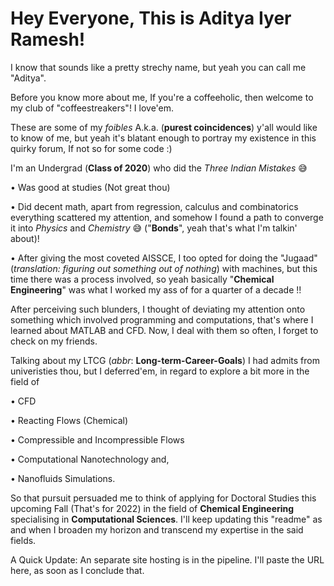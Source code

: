 # Hey Everyone, This is Aditya Iyer Ramesh! 

I know that sounds like a pretty strechy name, but yeah you can call me "Aditya".

Before you know more about me, If you're a coffeeholic, then welcome to my club of "coffeestreakers"! I love'em.

These are some of my _foibles_ A.k.a. (**purest coincidences**) y'all would like to know of me, but yeah it's blatant enough to portray my existence in this quirky forum, If not so for some code :) 

I'm an Undergrad (**Class of 2020**) who did the _Three Indian Mistakes_ 😅

• Was good at studies (Not great thou) 

• Did decent math, apart from regression, calculus and combinatorics everything scattered my attention, and somehow I found a path to converge it into _Physics_ and _Chemistry_ 😅 ("**Bonds**", yeah that's what I'm talkin' about)! 

• After giving the most coveted AISSCE, I too opted for doing the "Jugaad" (_translation: figuring out something out of nothing_) with machines, but this time there was a process involved, so yeah basically "**Chemical Engineering**" was what I worked my ass of for a quarter of a decade !! 

After perceiving such blunders, I thought of deviating my attention onto something which involved programming and computations, that's where I learned about MATLAB and CFD. Now, I deal with them so often, I forget to check on my friends. 

Talking about my LTCG (_abbr_: **Long-term-Career-Goals**) I had admits from univeristies thou, but I deferred'em, in regard to explore a bit more in the field of 

• CFD 

• Reacting Flows (Chemical) 

• Compressible and Incompressible Flows 

• Computational Nanotechnology and,

• Nanofluids Simulations. 

So that pursuit persuaded me to think of applying for Doctoral Studies this upcoming Fall (That's for 2022) in the field of **Chemical Engineering** specialising in **Computational Sciences**. I'll keep updating this "readme" as and when I broaden my horizon and transcend my expertise in the said fields.

A Quick Update: An separate site hosting is in the pipeline. I'll paste the URL here, as soon as I conclude that. 
